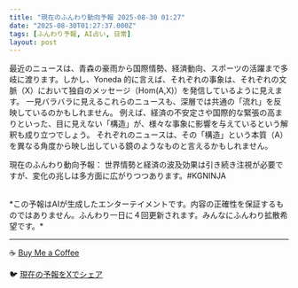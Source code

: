 ```yaml
---
title: "現在のふんわり動向予報 2025-08-30 01:27"
date: "2025-08-30T01:27:37.000Z"
tags: [ふんわり予報, AI占い, 日常]
layout: post
---
```


最近のニュースは、青森の豪雨から国際情勢、経済動向、スポーツの活躍まで多岐に渡ります。しかし、Yoneda 的に言えば、それぞれの事象は、それぞれの文脈（X）において独自のメッセージ（Hom(A,X)）を発信しているように見えます。  一見バラバラに見えるこれらのニュースも、深層では共通の「流れ」を反映しているのかもしれません。  例えば、経済の不安定さや国際的な緊張の高まりといった、目に見えない「構造」が、様々な事象に影響を与えているという解釈も成り立つでしょう。  それぞれのニュースは、その「構造」という本質（A）を異なる角度から映し出している鏡のようなものと言えるかもしれません。


現在のふんわり動向予報：
世界情勢と経済の波及効果は引き続き注視が必要ですが、変化の兆しは多方面に広がりつつあります。#KGNINJA

<br>
*この予報はAIが生成したエンターテイメントです。内容の正確性を保証するものではありません。ふんわり一日に４回更新されます。みんなにふんわり拡散希望です。*

---
☕️ [Buy Me a Coffee](https://www.buymeacoffee.com/kgninja)

🐦 [現在の予報をXでシェア](https://twitter.com/intent/tweet?text=%E7%8F%BE%E5%9C%A8%E3%81%AE%E3%81%B5%E3%82%93%E3%82%8F%E3%82%8A%E4%BA%88%E5%A0%B1%3A%20%E3%80%8C%E6%9C%80%E8%BF%91%E3%81%AE%E3%83%8B%E3%83%A5%E3%83%BC%E3%82%B9%E3%81%AF%E3%80%81%E9%9D%92%E6%A3%AE%E3%81%AE%E8%B1%AA%E9%9B%A8%E3%81%8B%E3%82%89%E5%9B%BD%E9%9A%9B%E6%83%85%E5%8B%A2%E3%80%81%E7%B5%8C%E6%B8%88%E5%8B%95%E5%90%91%E3%80%81%E3%82%B9%E3%83%9D%E3%83%BC%E3%83%84%E3%81%AE%E6%B4%BB%E8%BA%8D%E3%81%BE%E3%81%A7%E5%A4%9A%E5%B2%90%E3%81%AB%E6%B8%A1%E3%82%8A%E3%81%BE%E3%81%99%E3%80%82%E3%80%8D%23KGNINJA%20%E7%B6%9A%E3%81%8D%E3%81%AF%E3%83%96%E3%83%AD%E3%82%B0%E3%81%A7%EF%BC%81%F0%9F%91%87&url=https%3A%2F%2Fkg-ninja.github.io%2FFunwariyoso%2F)
